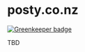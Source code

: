 # posty.co.nz

[![Greenkeeper badge](https://badges.greenkeeper.io/posty72/posty.co.nz.svg)](https://greenkeeper.io/)


TBD
